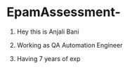 # EpamAssessment-

1. Hey this is Anjali Bani

2. Working as QA Automation Engineer

3. Having 7 years of exp
